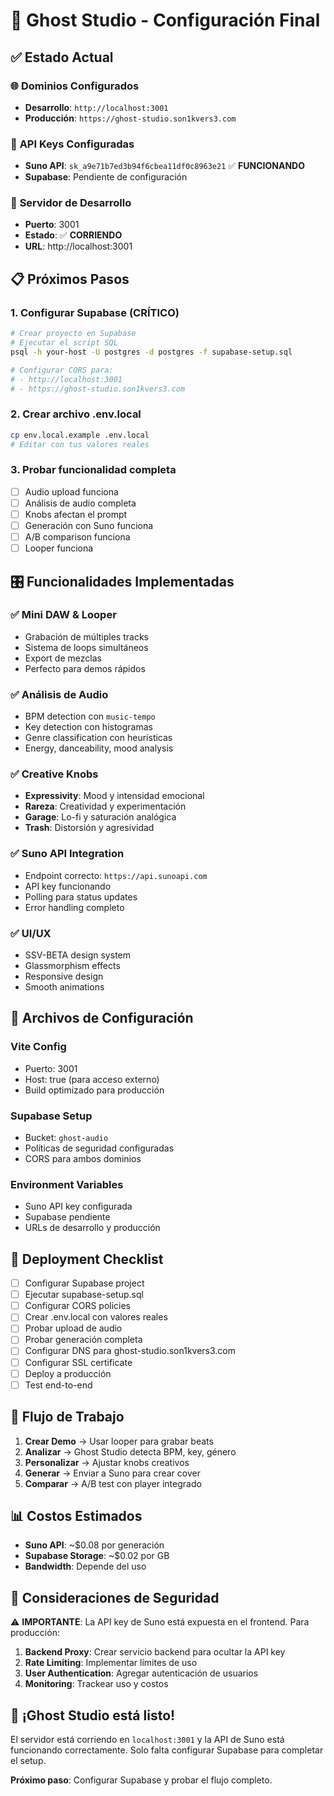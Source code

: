 # 🎵 Ghost Studio - Configuración Final

## ✅ **Estado Actual**

### 🌐 **Dominios Configurados**
- **Desarrollo**: `http://localhost:3001`
- **Producción**: `https://ghost-studio.son1kvers3.com`

### 🔑 **API Keys Configuradas**
- **Suno API**: `sk_a9e71b7ed3b94f6cbea11df0c8963e21` ✅ **FUNCIONANDO**
- **Supabase**: Pendiente de configuración

### 🚀 **Servidor de Desarrollo**
- **Puerto**: 3001
- **Estado**: ✅ **CORRIENDO**
- **URL**: http://localhost:3001

## 📋 **Próximos Pasos**

### 1. **Configurar Supabase** (CRÍTICO)
```bash
# Crear proyecto en Supabase
# Ejecutar el script SQL
psql -h your-host -U postgres -d postgres -f supabase-setup.sql

# Configurar CORS para:
# - http://localhost:3001
# - https://ghost-studio.son1kvers3.com
```

### 2. **Crear archivo .env.local**
```bash
cp env.local.example .env.local
# Editar con tus valores reales
```

### 3. **Probar funcionalidad completa**
- [ ] Audio upload funciona
- [ ] Análisis de audio completa
- [ ] Knobs afectan el prompt
- [ ] Generación con Suno funciona
- [ ] A/B comparison funciona
- [ ] Looper funciona

## 🎛️ **Funcionalidades Implementadas**

### ✅ **Mini DAW & Looper**
- Grabación de múltiples tracks
- Sistema de loops simultáneos
- Export de mezclas
- Perfecto para demos rápidos

### ✅ **Análisis de Audio**
- BPM detection con `music-tempo`
- Key detection con histogramas
- Genre classification con heurísticas
- Energy, danceability, mood analysis

### ✅ **Creative Knobs**
- **Expressivity**: Mood y intensidad emocional
- **Rareza**: Creatividad y experimentación
- **Garage**: Lo-fi y saturación analógica
- **Trash**: Distorsión y agresividad

### ✅ **Suno API Integration**
- Endpoint correcto: `https://api.sunoapi.com`
- API key funcionando
- Polling para status updates
- Error handling completo

### ✅ **UI/UX**
- SSV-BETA design system
- Glassmorphism effects
- Responsive design
- Smooth animations

## 🔧 **Archivos de Configuración**

### **Vite Config**
- Puerto: 3001
- Host: true (para acceso externo)
- Build optimizado para producción

### **Supabase Setup**
- Bucket: `ghost-audio`
- Políticas de seguridad configuradas
- CORS para ambos dominios

### **Environment Variables**
- Suno API key configurada
- Supabase pendiente
- URLs de desarrollo y producción

## 🚀 **Deployment Checklist**

- [ ] Configurar Supabase project
- [ ] Ejecutar supabase-setup.sql
- [ ] Configurar CORS policies
- [ ] Crear .env.local con valores reales
- [ ] Probar upload de audio
- [ ] Probar generación completa
- [ ] Configurar DNS para ghost-studio.son1kvers3.com
- [ ] Configurar SSL certificate
- [ ] Deploy a producción
- [ ] Test end-to-end

## 🎵 **Flujo de Trabajo**

1. **Crear Demo** → Usar looper para grabar beats
2. **Analizar** → Ghost Studio detecta BPM, key, género
3. **Personalizar** → Ajustar knobs creativos
4. **Generar** → Enviar a Suno para crear cover
5. **Comparar** → A/B test con player integrado

## 📊 **Costos Estimados**

- **Suno API**: ~$0.08 por generación
- **Supabase Storage**: ~$0.02 por GB
- **Bandwidth**: Depende del uso

## 🔐 **Consideraciones de Seguridad**

⚠️ **IMPORTANTE**: La API key de Suno está expuesta en el frontend. Para producción:

1. **Backend Proxy**: Crear servicio backend para ocultar la API key
2. **Rate Limiting**: Implementar límites de uso
3. **User Authentication**: Agregar autenticación de usuarios
4. **Monitoring**: Trackear uso y costos

## 🎉 **¡Ghost Studio está listo!**

El servidor está corriendo en `localhost:3001` y la API de Suno está funcionando correctamente. Solo falta configurar Supabase para completar el setup.

**Próximo paso**: Configurar Supabase y probar el flujo completo.
